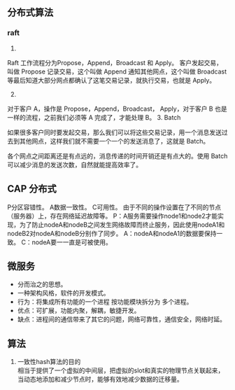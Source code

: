## 分布式算法
### raft
1. 
Raft 工作流程分为Propose，Append，Broadcast 和 Apply。
客户发起交易，叫做 Propose
记录交易，这个叫做 Append
通知其他网点，这个叫做 Broadcast
等最后知道大部分网点都确认了这笔交易记录，就执行交易，也就是 Apply。

2. 
对于客户 A，操作是 Propose，Append，Broadcast， Apply，对于客户 B 也是一样的流程，之前我们必须等 A 完成了，才能处理 B。
3. 
Batch

如果很多客户同时要发起交易，那么我们可以将这些交易记录，用一个消息发送过去到其他网点，这样我们就不需要一个一个的发送消息了，这就是 Batch。

各个网点之间距离还是有点远的，消息传递的时间开销还是有点大的。使用 Batch 可以减少消息的发送次数，自然就能提高效率了。

## CAP 分布式 
P分区容错性。
A数据一致性。
C可用性。
由于不同的操作设置在了不同的节点（服务器）上，存在网络延迟故障等。
P：A服务需要操作node1和node2才能实现，为了防止nodeA和nodeB之间发生网络故障而终止服务，因此使用nodeA1和nodeB2对nodeA和nodeB分别作了同步。
A：nodeA和nodeA1的数据要保持一致。
C：nodeA要一一直是可被使用。
## 微服务
- 分而治之的思想。
- 一种架构风格，软件的开发模式。
- 行为：将集成所有功能的一个进程 按功能模块拆分为 多个进程。
- 优点：可扩展，功能内聚，解耦，敏捷开发。 
- 缺点：进程间的通信带来了其它的问题，网络可靠性，通信安全，网络时延。

## 算法
1. 一致性hash算法的目的  
相当于提供了一个虚拟的中间层，把虚拟的slot和真实的物理节点关联起来，当动态地添加和减少节点时，能够有效地减少数据的迁移量。